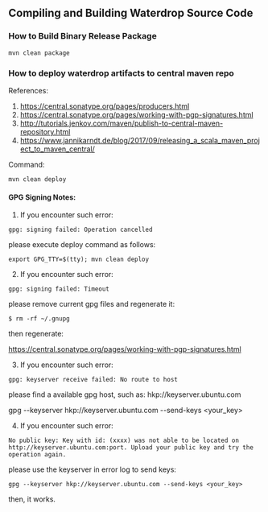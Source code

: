 ## Compiling and Building Waterdrop Source Code


### How to Build Binary Release Package


```
mvn clean package
```

### How to deploy waterdrop artifacts to central maven repo

References:
1. https://central.sonatype.org/pages/producers.html
2. https://central.sonatype.org/pages/working-with-pgp-signatures.html
3. http://tutorials.jenkov.com/maven/publish-to-central-maven-repository.html
4. https://www.jannikarndt.de/blog/2017/09/releasing_a_scala_maven_project_to_maven_central/

Command:

```
mvn clean deploy
```

#### GPG Signing Notes:

1. If you encounter such error:

```
gpg: signing failed: Operation cancelled
```

please execute deploy command as follows:

```
export GPG_TTY=$(tty); mvn clean deploy
```

2. If you encounter such error:

```
gpg: signing failed: Timeout
```

please remove current gpg files and regenerate it:

```
$ rm -rf ~/.gnupg
```

then regenerate:

https://central.sonatype.org/pages/working-with-pgp-signatures.html

3. If you encounter such error:

```
gpg: keyserver receive failed: No route to host
```

please find a available gpg host, such as: hkp://keyserver.ubuntu.com

gpg --keyserver hkp://keyserver.ubuntu.com --send-keys <your_key>

4. If you encounter such error:

```
No public key: Key with id: (xxxx) was not able to be located on http://keyserver.ubuntu.com:port. Upload your public key and try the operation again.
```

please use the keyserver in error log to send keys:

```
gpg --keyserver hkp://keyserver.ubuntu.com --send-keys <your_key>
```

then, it works.





